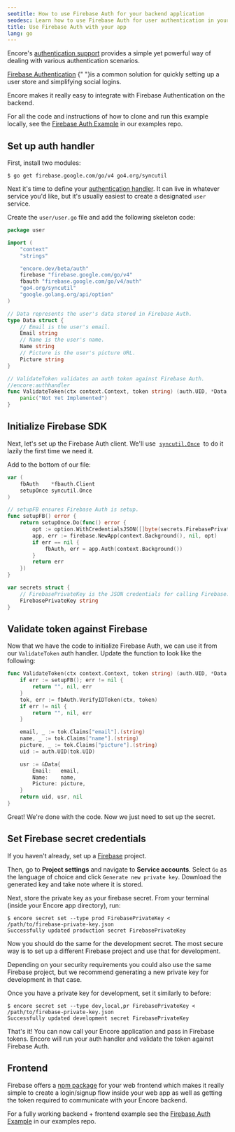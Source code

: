 ```yaml
---
seotitle: How to use Firebase Auth for your backend application
seodesc: Learn how to use Firebase Auth for user authentication in your backend application. In this guide we show you how to integrate your Go backend with Firebase Auth.
title: Use Firebase Auth with your app
lang: go
---
```


Encore's [authentication support](/docs/go/develop/auth) provides a simple yet powerful
way of dealing with various authentication scenarios.

<a href="https://firebase.google.com/docs/auth" target="_blank" rel="nofollow">Firebase Authentication</a>
{" "}is a common solution for quickly setting up a user store and simplifying social logins.

Encore makes it really easy to integrate with Firebase Authentication on the backend.

For all the code and instructions of how to clone and run this example locally, see the [Firebase Auth Example](https://github.com/encoredev/examples/tree/main/firebase-auth) in our examples repo.

## Set up auth handler

First, install two modules:

```shell
$ go get firebase.google.com/go/v4 go4.org/syncutil
```

Next it's time to define your [authentication handler](/docs/go/develop/auth).
It can live in whatever service you'd like, but it's usually easiest
to create a designated `user` service.

Create the `user/user.go` file and add the following skeleton code:

```go
package user

import (
	"context"
	"strings"

	"encore.dev/beta/auth"
	firebase "firebase.google.com/go/v4"
	fbauth "firebase.google.com/go/v4/auth"
	"go4.org/syncutil"
	"google.golang.org/api/option"
)

// Data represents the user's data stored in Firebase Auth.
type Data struct {
	// Email is the user's email.
	Email string
	// Name is the user's name.
	Name string
	// Picture is the user's picture URL.
	Picture string
}

// ValidateToken validates an auth token against Firebase Auth.
//encore:authhandler
func ValidateToken(ctx context.Context, token string) (auth.UID, *Data, error) {
    panic("Not Yet Implemented")
}
```

## Initialize Firebase SDK

Next, let's set up the Firebase Auth client. We'll use
&nbsp;<a href="https://pkg.go.dev/go4.org/syncutil#Once" target="_blank" rel="nofollow">`syncutil.Once`</a>&nbsp;
to do it lazily the first time we need it.

Add to the bottom of our file:

```go
var (
	fbAuth    *fbauth.Client
	setupOnce syncutil.Once
)

// setupFB ensures Firebase Auth is setup.
func setupFB() error {
    return setupOnce.Do(func() error {
        opt := option.WithCredentialsJSON([]byte(secrets.FirebasePrivateKey))
        app, err := firebase.NewApp(context.Background(), nil, opt)
        if err == nil {
            fbAuth, err = app.Auth(context.Background())
        }
        return err
    })
}

var secrets struct {
	// FirebasePrivateKey is the JSON credentials for calling Firebase.
	FirebasePrivateKey string
}
```

## Validate token against Firebase

Now that we have the code to initialize Firebase Auth, we can use it from our `ValidateToken` auth handler.
Update the function to look like the following:

```go
func ValidateToken(ctx context.Context, token string) (auth.UID, *Data, error) {
    if err := setupFB(); err != nil {
		return "", nil, err
	}
	tok, err := fbAuth.VerifyIDToken(ctx, token)
	if err != nil {
		return "", nil, err
	}

	email, _ := tok.Claims["email"].(string)
	name, _ := tok.Claims["name"].(string)
	picture, _ := tok.Claims["picture"].(string)
	uid := auth.UID(tok.UID)

	usr := &Data{
		Email:   email,
		Name:    name,
		Picture: picture,
	}
	return uid, usr, nil
}
```

Great! We're done with the code. Now we just need to set up the secret.

## Set Firebase secret credentials

If you haven't already, set up a <a href="https://firebase.google.com" target="_blank" rel="nofollow">Firebase</a> project.

Then, go to **Project settings** and navigate to **Service accounts**.
Select `Go` as the language of choice and click `Generate new private key`.
Download the generated key and take note where it is stored.

Next, store the private key as your firebase secret.
From your terminal (inside your Encore app directory), run:

```shell
$ encore secret set --type prod FirebasePrivateKey < /path/to/firebase-private-key.json
Successfully updated production secret FirebasePrivateKey
```

Now you should do the same for the development secret. The most secure way is to
set up a different Firebase project and use that for development.

Depending on your security requirements you could also use the same Firebase project,
but we recommend generating a new private key for development in that case.

Once you have a private key for development, set it similarly to before:

```shell
$ encore secret set --type dev,local,pr FirebasePrivateKey < /path/to/firebase-private-key.json
Successfully updated development secret FirebasePrivateKey
```

That's it! You can now call your Encore application and pass in Firebase tokens.
Encore will run your auth handler and validate the token against Firebase Auth.

## Frontend

Firebase offers a [npm package](https://www.npmjs.com/package/firebase) for your web frontend which makes it really simple to create 
a login/signup flow inside your web app as well as getting the token required to communicate with your Encore backend. 

For a fully working backend + frontend example see the [Firebase Auth Example](https://github.com/encoredev/examples/tree/main/firebase-auth) in our examples repo.
